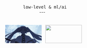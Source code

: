 <div align="center">
<br>
<samp>
  low-level & ml/ai
</samp>
<br>---<br>
<br><br>
  <img src="assets/frieren.gif" width=120 height=60 />
  <img src="assets/makima.gif" width=120 height=60 />
</div>

